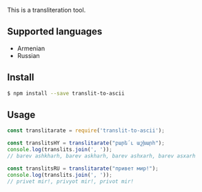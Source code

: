 This is a transliteration tool.

## Supported languages
- Armenian
- Russian


## Install

```sh
$ npm install --save translit-to-ascii
```


## Usage

```javascript
const translitarate = require('translit-to-ascii');

const translitsHY = translitarate("բարե՛ւ աշխարհ");
console.log(translits.join(', '));
// barev ashkharh, barev askharh, barev ashxarh, barev asxarh

const translitsRU = translitarate("привет мир!");
console.log(translits.join(', '));
// privet mir!, privyot mir!, privot mir!
```